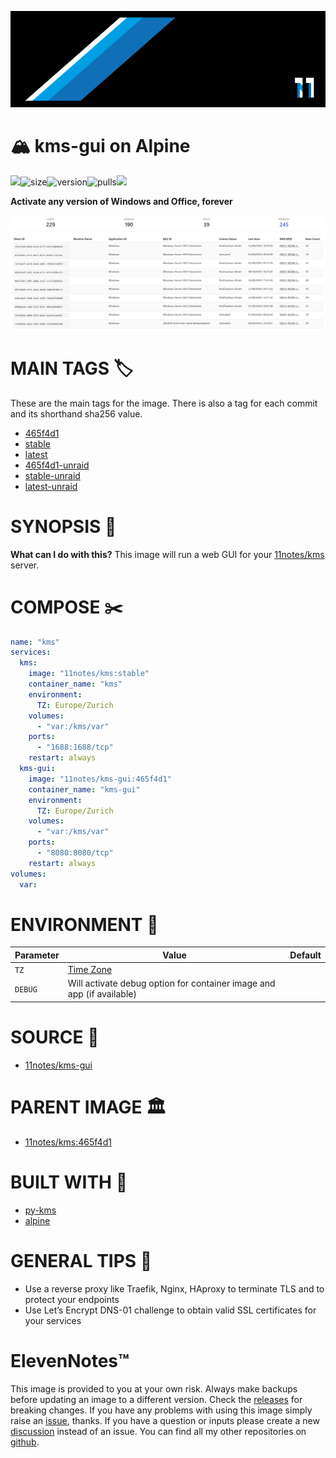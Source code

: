 ![Banner](https://github.com/11notes/defaults/blob/main/static/img/banner.png?raw=true)

# 🏔️ kms-gui on Alpine
[<img src="https://img.shields.io/badge/github-source-blue?logo=github&color=040308">](https://github.com/11notes/docker-kms-gui)![size](https://img.shields.io/docker/image-size/11notes/kms-gui/465f4d1?color=0eb305)![version](https://img.shields.io/docker/v/11notes/kms-gui/465f4d1?color=eb7a09)![pulls](https://img.shields.io/docker/pulls/11notes/kms-gui?color=2b75d6)[<img src="https://img.shields.io/github/issues/11notes/docker-kms-gui?color=7842f5">](https://github.com/11notes/docker-kms-gui/issues)

**Activate any version of Windows and Office, forever**

![GUI](https://github.com/11notes/docker-kms-gui/blob/master/img/GUI.png?raw=true)

# MAIN TAGS 🏷️
These are the main tags for the image. There is also a tag for each commit and its shorthand sha256 value.

* [465f4d1](https://hub.docker.com/r/11notes/kms-gui/tags?name=465f4d1)
* [stable](https://hub.docker.com/r/11notes/kms-gui/tags?name=stable)
* [latest](https://hub.docker.com/r/11notes/kms-gui/tags?name=latest)
* [465f4d1-unraid](https://hub.docker.com/r/11notes/kms-gui/tags?name=465f4d1-unraid)
* [stable-unraid](https://hub.docker.com/r/11notes/kms-gui/tags?name=stable-unraid)
* [latest-unraid](https://hub.docker.com/r/11notes/kms-gui/tags?name=latest-unraid)

# SYNOPSIS 📖
**What can I do with this?** This image will run a web GUI for your [11notes/kms](https://hub.docker.com/r/11notes/kms) server.

# COMPOSE ✂️
```yaml
name: "kms"
services:
  kms:
    image: "11notes/kms:stable"
    container_name: "kms"
    environment:
      TZ: Europe/Zurich
    volumes:
      - "var:/kms/var"
    ports:
      - "1688:1688/tcp"
    restart: always
  kms-gui:
    image: "11notes/kms-gui:465f4d1"
    container_name: "kms-gui"
    environment:
      TZ: Europe/Zurich
    volumes:
      - "var:/kms/var"
    ports:
      - "8080:8080/tcp"
    restart: always
volumes:
  var:
```

# ENVIRONMENT 📝
| Parameter | Value | Default |
| --- | --- | --- |
| `TZ` | [Time Zone](https://en.wikipedia.org/wiki/List_of_tz_database_time_zones) | |
| `DEBUG` | Will activate debug option for container image and app (if available) | |

# SOURCE 💾
* [11notes/kms-gui](https://github.com/11notes/docker-kms-gui)

# PARENT IMAGE 🏛️
* [11notes/kms:465f4d1](https://hub.docker.com/r/11notes/kms)

# BUILT WITH 🧰
* [py-kms](https://github.com/Py-KMS-Organization/py-kms)
* [alpine](https://alpinelinux.org)

# GENERAL TIPS 📌
* Use a reverse proxy like Traefik, Nginx, HAproxy to terminate TLS and to protect your endpoints
* Use Let’s Encrypt DNS-01 challenge to obtain valid SSL certificates for your services
  
# ElevenNotes™️
This image is provided to you at your own risk. Always make backups before updating an image to a different version. Check the [releases](https://github.com/11notes/docker-kms-gui/releases) for breaking changes. If you have any problems with using this image simply raise an [issue](https://github.com/11notes/docker-kms-gui/issues), thanks. If you have a question or inputs please create a new [discussion](https://github.com/11notes/docker-kms-gui/discussions) instead of an issue. You can find all my other repositories on [github](https://github.com/11notes?tab=repositories).